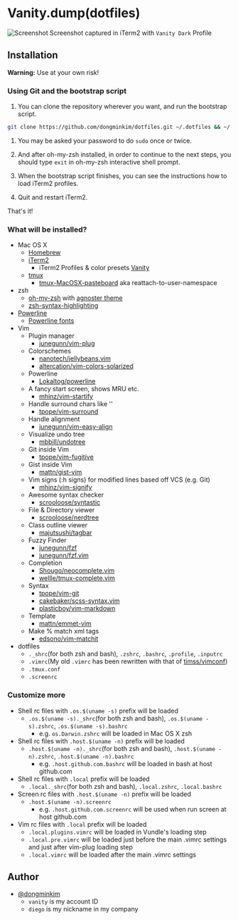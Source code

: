 # Vanity.dump(dotfiles)

![Screenshot](https://cloud.githubusercontent.com/assets/1652790/14531193/4d389e0a-0297-11e6-9158-f6780b86b385.png)
Screenshot captured in iTerm2 with `Vanity Dark` Profile

## Installation

**Warning:** Use at your own risk!

### Using Git and the bootstrap script

1. You can clone the repository wherever you want, and run the bootstrap script.
  ```bash
git clone https://github.com/dongminkim/dotfiles.git ~/.dotfiles && ~/.dotfiles/bootstrap.sh
  ```

1. You may be asked your password to do `sudo` once or twice.

1. And after oh-my-zsh installed, in order to continue to the next steps, you should type `exit` in oh-my-zsh interactive shell prompt.

1. When the bootstrap script finishes, you can see the instructions how to load iTerm2 profiles.

1. Quit and restart iTerm2.

That's it!

### What will be installed?

* Mac OS X
  * [Homebrew](http://brew.sh)
  * [iTerm2](https://iterm2.com)
    * iTerm2 Profiles & color presets [Vanity](https://github.com/dongminkim/vanity)
  * [tmux](https://tmux.github.io)
    * [tmux-MacOSX-pasteboard](https://github.com/ChrisJohnsen/tmux-MacOSX-pasteboard) aka reattach-to-user-namespace
* zsh
  * [oh-my-zsh](https://github.com/robbyrussell/oh-my-zsh) with [agnoster theme](https://gist.github.com/agnoster/3712874)
  * [zsh-syntax-highlighting](https://github.com/zsh-users/zsh-syntax-highlighting)
* [Powerline](https://github.com/powerline/powerline)
  * [Powerline fonts](https://github.com/powerline/fonts)
* Vim
  * Plugin manager
    * [junegunn/vim-plug](https://github.com/junegunn/vim-plug)
  * Colorschemes
    * [nanotech/jellybeans.vim](https://github.com/nanotech/jellybeans.vim)
    * [altercation/vim-colors-solarized](https://github.com/altercation/vim-colors-solarized)
  * Powerline
    * [Lokaltog/powerline](https://github.com/Lokaltog/powerline)
  * A fancy start screen, shows MRU etc.
    * [mhinz/vim-startify](https://github.com/mhinz/vim-startify)
  * Handle surround chars like ''
    * [tpope/vim-surround](https://github.com/tpope/vim-surround)
  * Handle alignment
    * [junegunn/vim-easy-align](https://github.com/junegunn/vim-easy-align)
  * Visualize undo tree
    * [mbbill/undotree](https://github.com/mbbill/undotree)
  * Git inside Vim
    * [tpope/vim-fugitive](https://github.com/tpope/vim-fugitive)
  * Gist inside Vim
    * [mattn/gist-vim](https://github.com/mattn/gist-vim)
  * Vim signs (:h signs) for modified lines based off VCS (e.g. Git)
    * [mhinz/vim-signify](https://github.com/mhinz/vim-signify)
  * Awesome syntax checker
    * [scrooloose/syntastic](https://github.com/scrooloose/syntastic)
  * File & Directory viewer
    * [scrooloose/nerdtree](https://github.com/scrooloose/nerdtree)
  * Class outline viewer
    * [majutsushi/tagbar](https://github.com/majutsushi/tagbar)
  * Fuzzy Finder
    * [junegunn/fzf](https://github.com/junegunn/fzf)
    * [junegunn/fzf.vim](https://github.com/junegunn/fzf.vim)
  * Completion
    * [Shougo/neocomplete.vim](https://github.com/Shougo/neocomplete.vim)
    * [wellle/tmux-complete.vim](https://github.com/wellle/tmux-complete.vim)
  * Syntax
    * [tpope/vim-git](https://github.com/tpope/vim-git)
    * [cakebaker/scss-syntax.vim](https://github.com/cakebaker/scss-syntax.vim)
    * [plasticboy/vim-markdown](https://github.com/plasticboy/vim-markdown)
  * Template
    * [mattn/emmet-vim](https://github.com/mattn/emmet-vim)
  * Make % match xml tags
    * [edsono/vim-matchit](https://github.com/edsono/vim-matchit)
* dotfiles
  * `._shrc`(for both zsh and bash), `.zshrc`, `.bashrc`, `.profile`, `.inputrc`
  * `.vimrc`(My old `.vimrc` has been rewritten with that of [timss/vimconf](https://github.com/timss/vimconf))
  * `.tmux.conf`
  * `.screenrc`

### Customize more

* Shell rc files with `.os.$(uname -s)` prefix will be loaded
  * `.os.$(uname -s)._shrc`(for both zsh and bash), `.os.$(uname -s).zshrc`, `.os.$(uname -s).bashrc`
    * e.g. `os.Darwin.zshrc` will be loaded in Mac OS X zsh
* Shell rc files with `.host.$(uname -n)` prefix will be loaded
  * `.host.$(uname -n)._shrc`(for both zsh and bash), `.host.$(uname -n).zshrc`, `.host.$(uname -n).bashrc`
    * e.g. `.host.github.com.bashrc` will be loaded in bash at host github.com
* Shell rc files with `.local` prefix will be loaded
  * `.local._shrc`(for both zsh and bash), `.local.zshrc`, `.local.bashrc`
* Screen rc files with `.host.$(uname -n)` prefix will be loaded
  * `.host.$(uname -n).screenrc`
    * e.g. `.host.github.com.screenrc` will be used when run screen at host github.com
* Vim rc files with `.local` prefix will be loaded
  * `.local.plugins.vimrc` will be loaded in Vundle's loading step
  * `.local.pre.vimrc` will be loaded just before the main .vimrc settings and just after vim-plug loading step
  * `.local.vimrc` will be loaded after the main .vimrc settings

## Author

* [@dongminkim](https://github.com/dongminkim)
  * `vanity` is my account ID
  * `diego` is my nickname in my company

